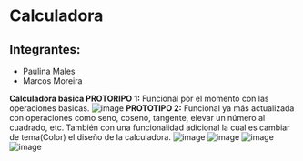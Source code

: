 # Calculadora
## Integrantes: 
- Paulina Males
- Marcos Moreira

**Calculadora básica PROTORIPO 1:**
Funcional por el momento con las operaciones basicas.
![image](https://user-images.githubusercontent.com/87955476/183330129-ad3e5803-a972-416d-be86-5c88f310e7b0.png)
**PROTOTIPO 2:** Funcional ya más actualizada con operaciones como seno, coseno, tangente, elevar un número al cuadrado, etc.
También con una funcionalidad adicional la cual es cambiar de tema(Color) el diseño de la calculadora.
![image](https://user-images.githubusercontent.com/105298870/183414506-4c8634dc-726a-42e8-8b81-4c34a86d78db.png)
![image](https://user-images.githubusercontent.com/105298870/183414636-026147cb-0fab-4767-bb8f-9e716c1464ae.png)      ![image](https://user-images.githubusercontent.com/105298870/183414877-9576286e-2b39-441e-a9cf-f8232e24a236.png)
![image](https://user-images.githubusercontent.com/105298870/183414995-fc5a8497-05ed-4ec9-946f-3d6d9ab2323f.png)



